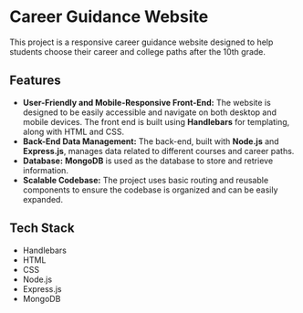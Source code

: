 
# Career Guidance Website

This project is a responsive career guidance website designed to help students choose their career and college paths after the 10th grade.

## Features

* **User-Friendly and Mobile-Responsive Front-End:** The website is designed to be easily accessible and navigate on both desktop and mobile devices. The front end is built using **Handlebars** for templating, along with HTML and CSS.
* **Back-End Data Management:** The back-end, built with **Node.js** and **Express.js**, manages data related to different courses and career paths.
* **Database:** **MongoDB** is used as the database to store and retrieve information.
* **Scalable Codebase:** The project uses basic routing and reusable components to ensure the codebase is organized and can be easily expanded.

## Tech Stack

* Handlebars
* HTML
* CSS
* Node.js
* Express.js
* MongoDB
